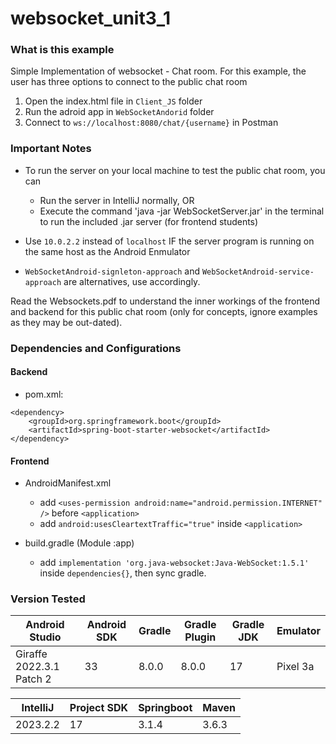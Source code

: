 # websocket_unit3_1

### What is this example

Simple Implementation of websocket - Chat room.
For this example, the user has three options to connect to the public chat room
1. Open the index.html file in `Client_JS` folder
2. Run the adroid app in `WebSocketAndorid` folder
3. Connect to `ws://localhost:8080/chat/{username}` in Postman

### Important Notes

- To run the server on your local machine to test the public chat room, you can
	- Run the server in IntelliJ normally, OR
	- Execute the command 'java -jar WebSocketServer.jar' in the terminal to run the included .jar server (for frontend students)

- Use `10.0.2.2` instead of `localhost` IF the server program is running on the same host as the Android Enmulator

- `WebSocketAndroid-signleton-approach` and `WebSocketAndroid-service-approach` are alternatives, use accordingly.

Read the Websockets.pdf to understand the inner workings of the frontend and backend for this public chat room (only for concepts, ignore examples as they may be out-dated).

### Dependencies and Configurations

#### Backend

- pom.xml:
```
<dependency>
	<groupId>org.springframework.boot</groupId>
	<artifactId>spring-boot-starter-websocket</artifactId>
</dependency>
```

#### Frontend

- AndroidManifest.xml
    - add `<uses-permission android:name="android.permission.INTERNET" />` before `<application>`
    - add `android:usesCleartextTraffic="true"` inside `<application>`

- build.gradle (Module :app)
    - add `implementation 'org.java-websocket:Java-WebSocket:1.5.1'` inside `dependencies{}`, then sync gradle.

### Version Tested
|Android Studio            | Android SDK | Gradle | Gradle Plugin | Gradle JDK | Emulator |
|--------------------------|-------------|--------|---------------|------------|----------|
|Giraffe 2022.3.1 Patch 2  |     33      | 8.0.0  |    8.0.0      |    17      | Pixel 3a |


|IntelliJ  | Project SDK | Springboot | Maven |
|----------|-------------|------------|-------|
|2023.2.2  |     17      | 3.1.4      | 3.6.3 |

